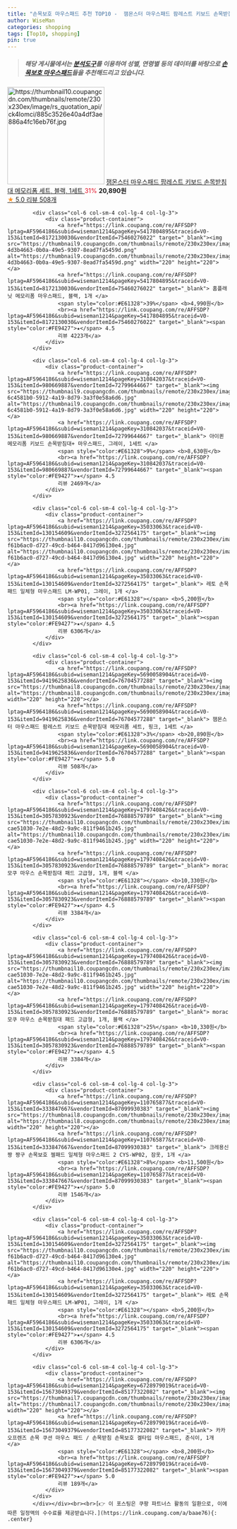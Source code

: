 ```yaml
---
title: "손목보호 마우스패드 추천 TOP10 -  잼몬스터 마우스패드 팜레스트 키보드 손목받침대 메모리폼 세트, 블랙, 1세트 "
author: WiseMan
categories: shopping
tags: [Top10, shopping]
pin: true
---
```


> ##### 해당 게시물에서는 [**분석도구**](https://itemscout.io/)를 이용하여 **성별**, **연령별** 등의 데이터를 바탕으로 [**손목보호 마우스패드**](https://link.coupang.com/a/baae76)들을 추천해드리고 있습니다.
<div class="container"><div class="row">
            <div class="col-6 col-sm-4 col-lg-4 col-lg-3">
                <div class="product-container">
                    <a href="https://link.coupang.com/re/AFFSDP?lptag=AF5964186&subid=wiseman1214&pageKey=5690058904&traceid=V0-153&itemId=9419625846&vendorItemId=76704577306" target="_blank"><img src="https://thumbnail10.coupangcdn.com/thumbnails/remote/230x230ex/image/rs_quotation_api/ck4lomci/885c3526e40a4df3ae886a4fc16eb76f.jpg" alt="https://thumbnail10.coupangcdn.com/thumbnails/remote/230x230ex/image/rs_quotation_api/ck4lomci/885c3526e40a4df3ae886a4fc16eb76f.jpg" width="220" height="220"></a>
                    <a href="https://link.coupang.com/re/AFFSDP?lptag=AF5964186&subid=wiseman1214&pageKey=5690058904&traceid=V0-153&itemId=9419625846&vendorItemId=76704577306" target="_blank"> 잼몬스터 마우스패드 팜레스트 키보드 손목받침대 메모리폼 세트, 블랙, 1세트 </a>
                    <span style="color:#E61328">31%</span> <b>20,890원</b>
                    <br><a href="https://link.coupang.com/re/AFFSDP?lptag=AF5964186&subid=wiseman1214&pageKey=5690058904&traceid=V0-153&itemId=9419625846&vendorItemId=76704577306" target="_blank"><span style="color:#FE9427">★</span> 5.0
                    리뷰 508개</a>
                </div>
            </div>
            
            <div class="col-6 col-sm-4 col-lg-4 col-lg-3">
                <div class="product-container">
                    <a href="https://link.coupang.com/re/AFFSDP?lptag=AF5964186&subid=wiseman1214&pageKey=5417804895&traceid=V0-153&itemId=8172130030&vendorItemId=75460276022" target="_blank"><img src="https://thumbnail9.coupangcdn.com/thumbnails/remote/230x230ex/image/retail/images/7208709477034583-4d3b4663-0b0a-49e5-9307-8ead7fa5459d.png" alt="https://thumbnail9.coupangcdn.com/thumbnails/remote/230x230ex/image/retail/images/7208709477034583-4d3b4663-0b0a-49e5-9307-8ead7fa5459d.png" width="220" height="220"></a>
                    <a href="https://link.coupang.com/re/AFFSDP?lptag=AF5964186&subid=wiseman1214&pageKey=5417804895&traceid=V0-153&itemId=8172130030&vendorItemId=75460276022" target="_blank"> 홈플래닛 메모리폼 마우스패드, 블랙, 1개 </a>
                    <span style="color:#E61328">39%</span> <b>4,990원</b>
                    <br><a href="https://link.coupang.com/re/AFFSDP?lptag=AF5964186&subid=wiseman1214&pageKey=5417804895&traceid=V0-153&itemId=8172130030&vendorItemId=75460276022" target="_blank"><span style="color:#FE9427">★</span> 4.5
                    리뷰 4223개</a>
                </div>
            </div>
            
            <div class="col-6 col-sm-4 col-lg-4 col-lg-3">
                <div class="product-container">
                    <a href="https://link.coupang.com/re/AFFSDP?lptag=AF5964186&subid=wiseman1214&pageKey=310842037&traceid=V0-153&itemId=980669887&vendorItemId=72799644667" target="_blank"><img src="https://thumbnail9.coupangcdn.com/thumbnails/remote/230x230ex/image/retail/images/1075754904922161-6c4581b0-5912-4a19-8d79-3a3f0e58a6d6.jpg" alt="https://thumbnail9.coupangcdn.com/thumbnails/remote/230x230ex/image/retail/images/1075754904922161-6c4581b0-5912-4a19-8d79-3a3f0e58a6d6.jpg" width="220" height="220"></a>
                    <a href="https://link.coupang.com/re/AFFSDP?lptag=AF5964186&subid=wiseman1214&pageKey=310842037&traceid=V0-153&itemId=980669887&vendorItemId=72799644667" target="_blank"> 아이퀸 메모리폼 키보드 손목받침대+ 마우스패드, 그레이, 1세트 </a>
                    <span style="color:#E61328">9%</span> <b>8,630원</b>
                    <br><a href="https://link.coupang.com/re/AFFSDP?lptag=AF5964186&subid=wiseman1214&pageKey=310842037&traceid=V0-153&itemId=980669887&vendorItemId=72799644667" target="_blank"><span style="color:#FE9427">★</span> 4.5
                    리뷰 2469개</a>
                </div>
            </div>
            
            <div class="col-6 col-sm-4 col-lg-4 col-lg-3">
                <div class="product-container">
                    <a href="https://link.coupang.com/re/AFFSDP?lptag=AF5964186&subid=wiseman1214&pageKey=35033063&traceid=V0-153&itemId=130154609&vendorItemId=3272564175" target="_blank"><img src="https://thumbnail10.coupangcdn.com/thumbnails/remote/230x230ex/image/retail/images/1659371558174841-f61b6ac0-d727-49cd-b464-8417d96130e4.jpg" alt="https://thumbnail10.coupangcdn.com/thumbnails/remote/230x230ex/image/retail/images/1659371558174841-f61b6ac0-d727-49cd-b464-8417d96130e4.jpg" width="220" height="220"></a>
                    <a href="https://link.coupang.com/re/AFFSDP?lptag=AF5964186&subid=wiseman1214&pageKey=35033063&traceid=V0-153&itemId=130154609&vendorItemId=3272564175" target="_blank"> 레토 손목패드 일체형 마우스패드 LM-WP01, 그레이, 1개 </a>
                    <span style="color:#E61328"></span> <b>5,200원</b>
                    <br><a href="https://link.coupang.com/re/AFFSDP?lptag=AF5964186&subid=wiseman1214&pageKey=35033063&traceid=V0-153&itemId=130154609&vendorItemId=3272564175" target="_blank"><span style="color:#FE9427">★</span> 4.5
                    리뷰 6306개</a>
                </div>
            </div>
            
            <div class="col-6 col-sm-4 col-lg-4 col-lg-3">
                <div class="product-container">
                    <a href="https://link.coupang.com/re/AFFSDP?lptag=AF5964186&subid=wiseman1214&pageKey=5690058904&traceid=V0-153&itemId=9419625836&vendorItemId=76704577288" target="_blank"><img src="https://thumbnail8.coupangcdn.com/thumbnails/remote/230x230ex/image/rs_quotation_api/x8o4buo9/ccd180665ac74ab0af7330c4fba33755.jpg" alt="https://thumbnail8.coupangcdn.com/thumbnails/remote/230x230ex/image/rs_quotation_api/x8o4buo9/ccd180665ac74ab0af7330c4fba33755.jpg" width="220" height="220"></a>
                    <a href="https://link.coupang.com/re/AFFSDP?lptag=AF5964186&subid=wiseman1214&pageKey=5690058904&traceid=V0-153&itemId=9419625836&vendorItemId=76704577288" target="_blank"> 잼몬스터 마우스패드 팜레스트 키보드 손목받침대 메모리폼 세트, 핑크, 1세트 </a>
                    <span style="color:#E61328">3%</span> <b>20,890원</b>
                    <br><a href="https://link.coupang.com/re/AFFSDP?lptag=AF5964186&subid=wiseman1214&pageKey=5690058904&traceid=V0-153&itemId=9419625836&vendorItemId=76704577288" target="_blank"><span style="color:#FE9427">★</span> 5.0
                    리뷰 508개</a>
                </div>
            </div>
            
            <div class="col-6 col-sm-4 col-lg-4 col-lg-3">
                <div class="product-container">
                    <a href="https://link.coupang.com/re/AFFSDP?lptag=AF5964186&subid=wiseman1214&pageKey=1797408426&traceid=V0-153&itemId=3057830923&vendorItemId=76888579789" target="_blank"><img src="https://thumbnail10.coupangcdn.com/thumbnails/remote/230x230ex/image/retail/images/2537257977745334-cae51030-7e2e-48d2-9a9c-811f9461b245.jpg" alt="https://thumbnail10.coupangcdn.com/thumbnails/remote/230x230ex/image/retail/images/2537257977745334-cae51030-7e2e-48d2-9a9c-811f9461b245.jpg" width="220" height="220"></a>
                    <a href="https://link.coupang.com/re/AFFSDP?lptag=AF5964186&subid=wiseman1214&pageKey=1797408426&traceid=V0-153&itemId=3057830923&vendorItemId=76888579789" target="_blank"> morac 모쿠 마우스 손목받침대 패드 고급형, 1개, 블랙 </a>
                    <span style="color:#E61328"></span> <b>10,330원</b>
                    <br><a href="https://link.coupang.com/re/AFFSDP?lptag=AF5964186&subid=wiseman1214&pageKey=1797408426&traceid=V0-153&itemId=3057830923&vendorItemId=76888579789" target="_blank"><span style="color:#FE9427">★</span> 4.5
                    리뷰 3384개</a>
                </div>
            </div>
            
            <div class="col-6 col-sm-4 col-lg-4 col-lg-3">
                <div class="product-container">
                    <a href="https://link.coupang.com/re/AFFSDP?lptag=AF5964186&subid=wiseman1214&pageKey=1797408426&traceid=V0-153&itemId=3057830923&vendorItemId=76888579789" target="_blank"><img src="https://thumbnail10.coupangcdn.com/thumbnails/remote/230x230ex/image/retail/images/2537257977745334-cae51030-7e2e-48d2-9a9c-811f9461b245.jpg" alt="https://thumbnail10.coupangcdn.com/thumbnails/remote/230x230ex/image/retail/images/2537257977745334-cae51030-7e2e-48d2-9a9c-811f9461b245.jpg" width="220" height="220"></a>
                    <a href="https://link.coupang.com/re/AFFSDP?lptag=AF5964186&subid=wiseman1214&pageKey=1797408426&traceid=V0-153&itemId=3057830923&vendorItemId=76888579789" target="_blank"> morac 모쿠 마우스 손목받침대 패드 고급형, 1개, 블랙 </a>
                    <span style="color:#E61328">25%</span> <b>10,330원</b>
                    <br><a href="https://link.coupang.com/re/AFFSDP?lptag=AF5964186&subid=wiseman1214&pageKey=1797408426&traceid=V0-153&itemId=3057830923&vendorItemId=76888579789" target="_blank"><span style="color:#FE9427">★</span> 4.5
                    리뷰 3384개</a>
                </div>
            </div>
            
            <div class="col-6 col-sm-4 col-lg-4 col-lg-3">
                <div class="product-container">
                    <a href="https://link.coupang.com/re/AFFSDP?lptag=AF5964186&subid=wiseman1214&pageKey=110765877&traceid=V0-153&itemId=333847667&vendorItemId=87099930383" target="_blank"><img src="https://thumbnail8.coupangcdn.com/thumbnails/remote/230x230ex/image/vendor_inventory/8da3/c31c7df8b0cfdd31b908316304ae8caefad5c6b9bcc3b650689b1ce5c8e6.jpeg" alt="https://thumbnail8.coupangcdn.com/thumbnails/remote/230x230ex/image/vendor_inventory/8da3/c31c7df8b0cfdd31b908316304ae8caefad5c6b9bcc3b650689b1ce5c8e6.jpeg" width="220" height="220"></a>
                    <a href="https://link.coupang.com/re/AFFSDP?lptag=AF5964186&subid=wiseman1214&pageKey=110765877&traceid=V0-153&itemId=333847667&vendorItemId=87099930383" target="_blank"> 크레용신짱 짱구 손목보호 젤패드 일체형 마우스패드 2 CYS-WP02, 잠옷, 1개 </a>
                    <span style="color:#E61328">8%</span> <b>11,500원</b>
                    <br><a href="https://link.coupang.com/re/AFFSDP?lptag=AF5964186&subid=wiseman1214&pageKey=110765877&traceid=V0-153&itemId=333847667&vendorItemId=87099930383" target="_blank"><span style="color:#FE9427">★</span> 5.0
                    리뷰 1546개</a>
                </div>
            </div>
            
            <div class="col-6 col-sm-4 col-lg-4 col-lg-3">
                <div class="product-container">
                    <a href="https://link.coupang.com/re/AFFSDP?lptag=AF5964186&subid=wiseman1214&pageKey=35033063&traceid=V0-153&itemId=130154609&vendorItemId=3272564175" target="_blank"><img src="https://thumbnail10.coupangcdn.com/thumbnails/remote/230x230ex/image/retail/images/1659371558174841-f61b6ac0-d727-49cd-b464-8417d96130e4.jpg" alt="https://thumbnail10.coupangcdn.com/thumbnails/remote/230x230ex/image/retail/images/1659371558174841-f61b6ac0-d727-49cd-b464-8417d96130e4.jpg" width="220" height="220"></a>
                    <a href="https://link.coupang.com/re/AFFSDP?lptag=AF5964186&subid=wiseman1214&pageKey=35033063&traceid=V0-153&itemId=130154609&vendorItemId=3272564175" target="_blank"> 레토 손목패드 일체형 마우스패드 LM-WP01, 그레이, 1개 </a>
                    <span style="color:#E61328"></span> <b>5,200원</b>
                    <br><a href="https://link.coupang.com/re/AFFSDP?lptag=AF5964186&subid=wiseman1214&pageKey=35033063&traceid=V0-153&itemId=130154609&vendorItemId=3272564175" target="_blank"><span style="color:#FE9427">★</span> 4.5
                    리뷰 6306개</a>
                </div>
            </div>
            
            <div class="col-6 col-sm-4 col-lg-4 col-lg-3">
                <div class="product-container">
                    <a href="https://link.coupang.com/re/AFFSDP?lptag=AF5964186&subid=wiseman1214&pageKey=6728979019&traceid=V0-153&itemId=15673049379&vendorItemId=85177322082" target="_blank"><img src="https://thumbnail7.coupangcdn.com/thumbnails/remote/230x230ex/image/vendor_inventory/f3e8/3a9173d5a98b4e078652617036f9f5fa12ae1599ff095756abb8a436a3bb.png" alt="https://thumbnail7.coupangcdn.com/thumbnails/remote/230x230ex/image/vendor_inventory/f3e8/3a9173d5a98b4e078652617036f9f5fa12ae1599ff095756abb8a436a3bb.png" width="220" height="220"></a>
                    <a href="https://link.coupang.com/re/AFFSDP?lptag=AF5964186&subid=wiseman1214&pageKey=6728979019&traceid=V0-153&itemId=15673049379&vendorItemId=85177322082" target="_blank"> 카카오프렌즈 손목 쿠션 마우스 패드 / 손목받침 손목보호 겔타입 마우스패드, 춘식이, 1개 </a>
                    <span style="color:#E61328"></span> <b>8,200원</b>
                    <br><a href="https://link.coupang.com/re/AFFSDP?lptag=AF5964186&subid=wiseman1214&pageKey=6728979019&traceid=V0-153&itemId=15673049379&vendorItemId=85177322082" target="_blank"><span style="color:#FE9427">★</span> 5.0
                    리뷰 189개</a>
                </div>
            </div>
            </div></div><br><br>[👉 이 포스팅은 쿠팡 파트너스 활동의 일환으로, 이에 따른 일정액의 수수료를 제공받습니다.](https://link.coupang.com/a/baae76){: .center}